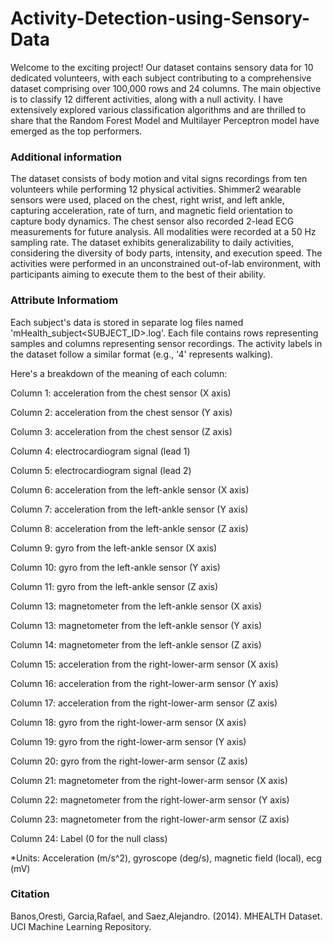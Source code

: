# Activity-Detection-using-Sensory-Data
Welcome to the exciting project! Our dataset contains sensory data for 10 dedicated volunteers, with each subject contributing to a comprehensive dataset comprising over 100,000 rows and 24 columns. The main objective is to classify 12 different activities, along with a null activity. I have extensively explored various classification algorithms and are thrilled to share that the Random Forest Model and Multilayer Perceptron model have emerged as the top performers. 

### Additional information
The dataset consists of body motion and vital signs recordings from ten volunteers while performing 12 physical activities. Shimmer2 wearable sensors were used, placed on the chest, right wrist, and left ankle, capturing acceleration, rate of turn, and magnetic field orientation to capture body dynamics. The chest sensor also recorded 2-lead ECG measurements for future analysis. All modalities were recorded at a 50 Hz sampling rate. The dataset exhibits generalizability to daily activities, considering the diversity of body parts, intensity, and execution speed. The activities were performed in an unconstrained out-of-lab environment, with participants aiming to execute them to the best of their ability.

### Attribute Informatiom
Each subject's data is stored in separate log files named 'mHealth_subject<SUBJECT_ID>.log'. Each file contains rows representing samples and columns representing sensor recordings. The activity labels in the dataset follow a similar format (e.g., '4' represents walking). 

Here's a breakdown of the meaning of each column:

Column 1: acceleration from the chest sensor (X axis)

Column 2: acceleration from the chest sensor (Y axis)

Column 3: acceleration from the chest sensor (Z axis)

Column 4: electrocardiogram signal (lead 1) 

Column 5: electrocardiogram signal (lead 2)

Column 6: acceleration from the left-ankle sensor (X axis)

Column 7: acceleration from the left-ankle sensor (Y axis)

Column 8: acceleration from the left-ankle sensor (Z axis)

Column 9: gyro from the left-ankle sensor (X axis)

Column 10: gyro from the left-ankle sensor (Y axis)

Column 11: gyro from the left-ankle sensor (Z axis)

Column 13: magnetometer from the left-ankle sensor (X axis)

Column 13: magnetometer from the left-ankle sensor (Y axis)

Column 14: magnetometer from the left-ankle sensor (Z axis)

Column 15: acceleration from the right-lower-arm sensor (X axis)

Column 16: acceleration from the right-lower-arm sensor (Y axis)

Column 17: acceleration from the right-lower-arm sensor (Z axis)

Column 18: gyro from the right-lower-arm sensor (X axis)

Column 19: gyro from the right-lower-arm sensor (Y axis)

Column 20: gyro from the right-lower-arm sensor (Z axis)

Column 21: magnetometer from the right-lower-arm sensor (X axis)

Column 22: magnetometer from the right-lower-arm sensor (Y axis)

Column 23: magnetometer from the right-lower-arm sensor (Z axis)

Column 24: Label (0 for the null class)

*Units: Acceleration (m/s^2), gyroscope (deg/s), magnetic field (local), ecg (mV)

### Citation
Banos,Oresti, Garcia,Rafael, and Saez,Alejandro. (2014). MHEALTH Dataset. UCI Machine Learning Repository.
